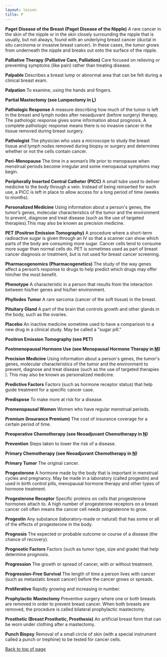 ```yaml
---
layout: lesson
title: P
---
```


<a name="top"></a>

**Paget Disease of the Breast (Paget Disease of the Nipple)** 
A rare cancer in the skin of the nipple or in the skin closely surrounding the nipple that is usually, but not always, found with an underlying breast cancer (ductal in situ carcinoma or invasive breast cancer). In these cases, the tumor grows from underneath the nipple and breaks out onto the surface of the nipple.

**Palliative Therapy (Palliative Care, Palliation)** 
Care focused on relieving or preventing symptoms (like pain) rather than treating disease.

**Palpable** 
Describes a breast lump or abnormal area that can be felt during a clinical breast exam.

**Palpation** 
To examine, using the hands and fingers.

**Partial Mastectomy (see Lumpectomy in [L](/{{page.root}}/myhthelperEduContent/L/index.html))** 

**Pathologic Response** 
A measure describing how much of the tumor is left in the breast and lymph nodes after neoadjuvant (before surgery) therapy. The pathologic response gives some information about prognosis. A complete pathologic response means there is no invasive cancer in the tissue removed during breast surgery.

**Pathologist** 
The physician who uses a microscope to study the breast tissue and lymph nodes removed during biopsy or surgery and determines whether or not the cells contain cancer.
 
**Peri-Menopause** 
The time in a woman’s life prior to menopause when menstrual periods become irregular and some menopausal symptoms may begin.

**Peripherally Inserted Central Catheter (PICC)** 
A small tube used to deliver medicine to the body through a vein. Instead of being reinserted for each use, a PICC is left in place to allow access for a long period of time (weeks to months).

**Personalized Medicine** 
Using information about a person's genes, the tumor’s genes, molecular characteristics of the tumor and the environment to prevent, diagnose and treat disease (such as the use of targeted therapies).This may also be known as precision medicine.

**PET (Positron Emission Tomography)** 
A procedure where a short-term radioactive sugar is given through an IV so that a scanner can show which parts of the body are consuming more sugar. Cancer cells tend to consume more sugar than normal cells do. PET is sometimes used as part of breast cancer diagnosis or treatment, but is not used for breast cancer screening.

**Pharmacogenomics (Pharmacogenetics)** 
The study of the way genes affect a person’s response to drugs to help predict which drugs may offer him/her the most benefit.

**Phenotype** 
A characteristic in a person that results from the interaction between his/her genes and his/her environment.

**Phyllodes Tumor** 
A rare sarcoma (cancer of the soft tissue) in the breast.

**Pituitary Gland** 
A part of the brain that controls growth and other glands in the body, such as the ovaries.
 
**Placebo** 
An inactive medicine sometime used to have a comparison to a new drug in a clinical study. May be called a "sugar pill."

**Positron Emission Tomography (see PET)** 

**Postmenopausal Hormone Use (see Menopausal Hormone Therapy in [M](/{{page.root}}/myhthelperEduContent/M/index.html))** 

**Precision Medicine** 
Using information about a person's genes, the tumor's genes, molecular characteristics of the tumor and the environment to prevent, diagnose and treat disease (such as the use of targeted therapies ). This may also be known as personalized medicine.

**Predictive Factors** 
Factors (such as hormone receptor status) that help guide treatment for a specific cancer case.

**Predispose** 
To make more at risk for a disease.

**Premenopausal  Women** 
Women who have regular menstrual periods.

**Premium (Insurance Premium)** 
The cost of insurance coverage for a certain period of time.

**Preoperative Chemotherapy (see Neoadjuvant Chemotherapy in [N](/{{page.root}}/myhthelperEduContent/N/index.html))** 

**Prevention** 
Steps taken to lower the risk of a disease.

**Primary Chemotherapy (see Neoadjuvant Chemotherapy in [N](/{{page.root}}/myhthelperEduContent/N/index.html))** 

**Primary Tumor** 
The original cancer.
 
**Progesterone** 
A hormone made by the body that is important in menstrual cycles and pregnancy. May be made in a laboratory (called progestin) and used in birth control pills, menopausal hormone therapy and other types of hormone treatment.

**Progesterone Receptor** 
Specific proteins on cells that progesterone hormones attach to. A high number of progesterone receptors on a breast cancer cell often means the cancer cell needs progesterone to grow.

**Progestin** 
Any substance (laboratory-made or natural) that has some or all of the effects of progesterone in the body.

**Prognosis** 
The expected or probable outcome or course of a disease (the chance of recovery).

**Prognostic Factors** 
Factors (such as tumor type, size and grade) that help determine prognosis.

**Progression** 
The growth or spread of cancer, with or without treatment.

**Progression-Free Survival** 
The length of time a person lives with cancer (such as metastatic breast cancer) before the cancer grows or spreads.

**Proliferative** 
Rapidly growing and increasing in number.

**Prophylactic Mastectomy** 
Preventive surgery where one or both breasts are removed in order to prevent breast cancer. When both breasts are removed, the procedure is called bilateral prophylactic mastectomy.

**Prosthetic (Breast Prosthetic, Prosthesis)** 
An artificial breast form that can be worn under clothing after a mastectomy.

**Punch Biopsy** 
Removal of a small circle of skin (with a special instrument called a punch or trephine) to be tested for cancer cells.

<a href="#top">Back to top of page</a>
